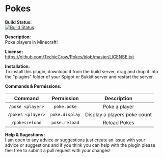# Pokes
**Build Status:**
<br>
[![Build Status](http://ci.mixelpod.com/buildStatus/icon?job=Pokes)](http://ci.mixelpod.com/job/Pokes/)

**Description:**
<br>
Poke players in Minecraft!

**License:**
<br>
https://github.com/TechieCrow/Pokes/blob/master/LICENSE.txt

**Installation:**
<br>
To install this plugin, download it from the build server, drag and drop it into the "plugins" folder of your Spigot or Bukkit server and restart the server.

**Commands & Permissions:**

| Command | Permission | Description |
| :-------: | :----: | :---: |
| `/poke <player>` | `poke.poke` | Poke a player |
| `/pokes <player>` | `poke.display` | Display a players poke count |
| `/pokesreload` | `poke.reload` | Reload Pokes |

**Help & Sugestions:**
<br>
I am open to any advice or suggestions just create an issue with your advice or suggestions and if you think you can help with the plugin please feel free to submit a pull request with your changes!
